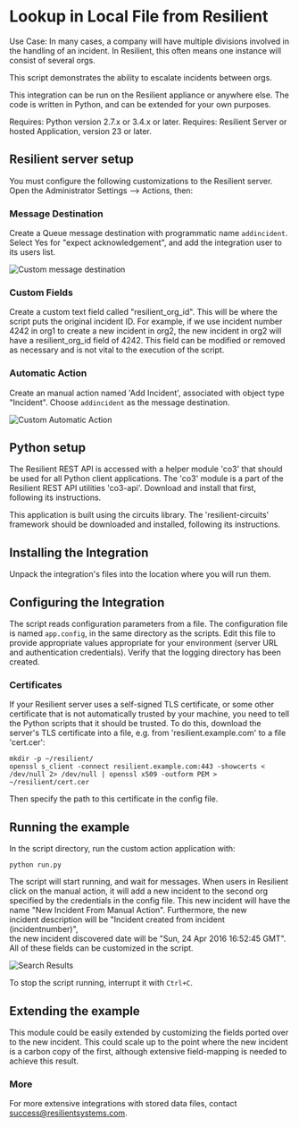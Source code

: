 Lookup in Local File from Resilient
===================================

Use Case: In many cases, a company will have multiple divisions involved
in the handling of an incident. In Resilient, this often means one instance
will consist of several orgs. 

This script demonstrates the ability to escalate incidents between orgs. 

This integration can be run on the Resilient appliance or anywhere else.
The code is written in Python, and can be extended for your own purposes.

Requires: Python version 2.7.x or 3.4.x or later.
Requires: Resilient Server or hosted Application, version 23 or later.

## Resilient server setup

You must configure the following customizations to the Resilient server.
Open the Administrator Settings --> Actions, then:

### Message Destination

Create a Queue message destination with programmatic name `addincident`.
Select Yes for "expect acknowledgement", and add the integration user
to its users list.

![Custom message destination](documentation/messagedestination.png)

### Custom Fields

Create a custom text field called "resilient_org_id". This will be where
the script puts the original incident ID. For example, if we use incident
number 4242 in org1 to create a new incident in org2, the new incident in
org2 will have a resilient_org_id field of 4242. This field can 
be modified or removed as necessary and is not vital to the execution of the
script.

### Automatic Action

Create an manual action named 'Add Incident', associated with object type
"Incident".  Choose `addincident` as the message destination. 

![Custom Automatic Action](documentation/automaticaction.png)

## Python setup

The Resilient REST API is accessed with a helper module 'co3' that should be
used for all Python client applications.  The 'co3' module is a part of the
Resilient REST API utilities 'co3-api'.  Download and install that first,
following its instructions.

This application is built using the circuits library.  The 'resilient-circuits'
framework should be downloaded and installed, following its instructions.

## Installing the Integration

Unpack the integration's files into the location where you will run them.

## Configuring the Integration

The script reads configuration parameters from a file.
The configuration file is named `app.config`, in the same
directory as the scripts.  Edit this file to provide appropriate values
appropriate for your environment (server URL and authentication credentials).
Verify that the logging directory has been created.

### Certificates

If your Resilient server uses a self-signed TLS certificate, or some
other certificate that is not automatically trusted by your machine,
you need to tell the Python scripts that it should be trusted.
To do this, download the server's TLS certificate into a file,
e.g. from 'resilient.example.com' to a file 'cert.cer':

    mkdir -p ~/resilient/
    openssl s_client -connect resilient.example.com:443 -showcerts < /dev/null 2> /dev/null | openssl x509 -outform PEM > ~/resilient/cert.cer

Then specify the path to this certificate in the config file.


## Running the example

In the script directory, run the custom action application with:

    python run.py

The script will start running, and wait for messages.  When users in Resilient
click on the manual action, it will add a new incident to the second org
specified by the credentials in the config file. This new incident will
have the name "New Incident From Manual Action". Furthermore, the new  
incident description will be "Incident created from incident (incidentnumber)",   
the new incident discovered date will be "Sun, 24 Apr 2016 16:52:45 GMT".   
All of these fields can be customized in the script.  

![Search Results](documentation/results.png)

To stop the script running, interrupt it with `Ctrl+C`.

## Extending the example

This module could be easily extended by customizing the fields ported over
to the new incident. This could scale up to the point where the new incident
is a carbon copy of the first, although extensive field-mapping is needed 
to achieve this result.

### More
For more extensive integrations with stored data files, contact
[success@resilientsystems.com](success@resilientsystems.com).
